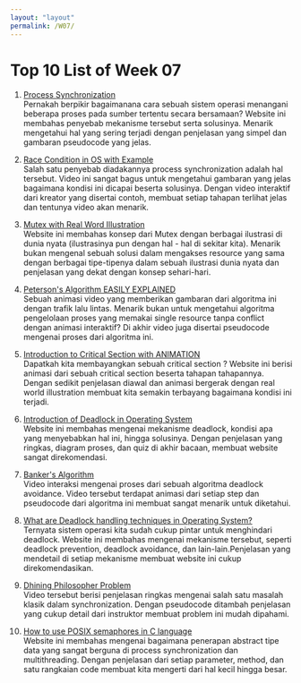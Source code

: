 ```yaml
---
layout: "layout"
permalink: /W07/
---
```


# Top 10 List of Week 07

1. [Process Synchronization](https://www.studytonight.com/operating-system/process-synchronization)<br>
Pernakah berpikir bagaimanana cara sebuah sistem operasi menangani beberapa proses pada sumber tertentu secara bersamaan? Website ini membahas penyebab mekanisme tersebut serta solusinya. Menarik mengetahui hal yang sering terjadi dengan penjelasan yang simpel dan gambaran pseudocode yang jelas.

2. [Race Condition in OS with Example](https://www.youtube.com/watch?v=7aF0q7NfwfA)<br>
Salah satu penyebab diadakannya process synchronization adalah hal tersebut. Video ini sangat bagus untuk mengetahui gambaran yang jelas bagaimana kondisi ini dicapai beserta solusinya. Dengan video interaktif dari kreator yang disertai contoh, membuat setiap tahapan terlihat jelas dan tentunya video akan menarik.

3. [Mutex with Real Word Illustration](https://medium.com/swlh/what-is-mutex-6127af8ced4f)<br>
Website ini membahas konsep dari Mutex dengan berbagai ilustrasi di dunia nyata (ilustrasinya pun dengan hal - hal di sekitar kita). Menarik bukan mengenal sebuah solusi dalam mengakses resource yang sama dengan berbagai tipe-tipenya
dalam sebuah ilustrasi dunia nyata dan penjelasan yang dekat dengan konsep sehari-hari.

4. [Peterson's Algorithm EASILY EXPLAINED](https://www.youtube.com/watch?v=r3Ma_4_vF2s)<br>
Sebuah animasi video yang memberikan gambaran dari algoritma ini dengan trafik lalu lintas. Menarik bukan untuk mengetahui algoritma pengelolaan proses yang memakai single resource tanpa conflict dengan animasi interaktif? Di akhir video juga disertai pseudocode mengenai proses dari algoritma ini.

5. [Introduction to Critical Section with ANIMATION](https://tuxthink.blogspot.com/2013/07/introduction-to-critical-section-with.html)<br>
Dapatkah kita membayangkan sebuah critical section ? Website ini berisi animasi dari sebuah critical section beserta tahapan tahapannya. Dengan sedikit penjelasan diawal dan animasi bergerak dengan real world illustration membuat kita semakin terbayang bagaimana kondisi ini terjadi.

6. [Introduction of Deadlock in Operating System](https://www.geeksforgeeks.org/introduction-of-deadlock-in-operating-system/)<br>
Website ini membahas mengenai mekanisme deadlock, kondisi apa yang menyebabkan hal ini, hingga solusinya. Dengan penjelasan yang ringkas, diagram proses, dan quiz di akhir bacaan, membuat website sangat direkomendasi.

7. [Banker's Algorithm](https://www.youtube.com/watch?v=lMNrmDUJ3GY)<br>
Video interaksi mengenai proses dari sebuah algoritma deadlock avoidance. Video tersebut terdapat animasi dari setiap step dan pseudocode dari algoritma ini membuat sangat menarik untuk diketahui.

8. [What are Deadlock handling techniques in Operating System?](https://afteracademy.com/blog/what-are-deadlock-handling-techniques-in-operating-system)<br>
Ternyata sistem operasi kita sudah cukup pintar untuk menghindari deadlock. Website ini membahas mengenai mekanisme tersebut, seperti deadlock prevention, deadlock avoidance, dan lain-lain.Penjelasan yang mendetail di setiap mekanisme membuat website ini cukup direkomendasikan.

9. [Dhining Philosopher Problem](https://www.youtube.com/watch?v=9f1oOMX3mP4)<br>
Video tersebut berisi penjelasan ringkas mengenai salah satu masalah klasik dalam synchronization. Dengan pseudocode ditambah penjelasan yang cukup detail dari instruktor membuat problem ini mudah dipahami.

10. [How to use POSIX semaphores in C language](https://www.geeksforgeeks.org/use-posix-semaphores-c/)<br>
Website ini membahas mengenai bagaimana penerapan abstract tipe data yang sangat berguna di process synchronization dan multithreading. Dengan penjelasan dari setiap parameter, method, dan satu rangkaian code membuat kita mengerti dari hal kecil hingga besar.

